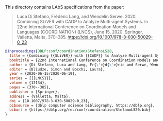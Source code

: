 This directory contains LAbS specifications from the paper:

> Luca Di Stefano, Frédéric Lang, and Wendelin Serwe. 2020. Combining SLiVER with CADP to Analyze Multi-agent Systems. In 22nd International Conference on Coordination Models and Languages (COORDINATION) (LNCS), June 15, 2020. Springer, Valletta, Malta, 370–385. https://doi.org/10.1007/978-3-030-50029-0_23
 
```bibtex
@inproceedings{DBLP:conf/coordination/StefanoLS20,
  title = {Combining {{SLiVER}} with {{CADP}} to Analyze Multi-agent Systems},
  booktitle = {22nd International Conference on Coordination Models and Languages ({{COORDINATION}})},
  author = {Di Stefano, Luca and Lang, Fr{\'e}d{\'e}ric and Serwe, Wendelin},
  editor = {Bliudze, Simon and Bocchi, Laura},
  year = {2020-06-15/2020-06-19},
  series = {{{LNCS}}},
  volume = {12134},
  pages = {370--385},
  publisher = {Springer},
  address = {Valletta, Malta},
  doi = {10.1007/978-3-030-50029-0_23},
  bibsource = {dblp computer science bibliography, https://dblp.org},
  biburl = {https://dblp.org/rec/conf/coordination/StefanoLS20.bib}
}
```

